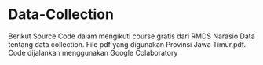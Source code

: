 # Data-Collection
Berikut Source Code dalam mengikuti course gratis dari RMDS Narasio Data tentang data collection. File pdf yang digunakan Provinsi Jawa Timur.pdf. Code dijalankan menggunakan Google Colaboratory
